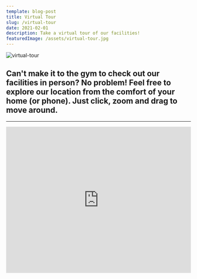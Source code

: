 ```yaml
---
template: blog-post
title: Virtual Tour
slug: /virtual-tour
date: 2021-02-01
description: Take a virtual tour of our facilities!
featuredImage: /assets/virtual-tour.jpg
---
```


![virtual-tour](/assets/dsc09388.jpg "Virtual Tour")

## Can't make it to the gym to check out our facilities in person? No problem! Feel free to explore our location from the comfort of your home (or phone). Just click, zoom and drag to move around.




---





<iframe width="100%" height="400" src="https://tour.metareal.com/apps/player?asset=31e6f748-70d1-414b-9653-8d6026ad491e" frameborder="0" allow="xr-spatial-tracking; accelerometer; magnetometer; gyroscope" allowvr="yes" allowfullscreen="yes"></iframe>
